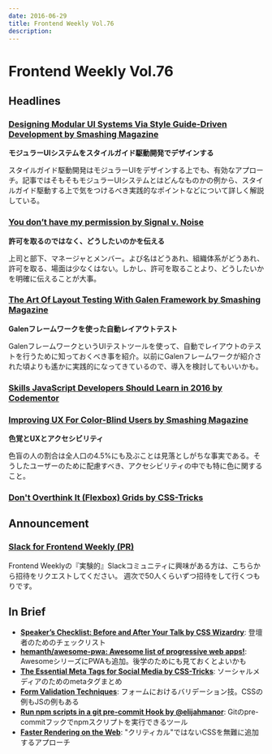 ```yaml
---
date: 2016-06-29
title: Frontend Weekly Vol.76
description: 
---
```


# Frontend Weekly Vol.76

## Headlines

### [Designing Modular UI Systems Via Style Guide-Driven Development by Smashing Magazine](https://www.smashingmagazine.com/2016/06/designing-modular-ui-systems-via-style-guide-driven-development/)

**モジュラーUIシステムをスタイルガイド駆動開発でデザインする**

スタイルガイド駆動開発はモジュラーUIをデザインする上でも、有効なアプローチ。記事ではそもそもモジュラーUIシステムとはどんなものかの例から、スタイルガイド駆動する上で気をつけるべき実践的なポイントなどについて詳しく解説している。

### [You don’t have my permission by Signal v. Noise](https://m.signalvnoise.com/if-you-ask-for-my-permission-you-wont-have-my-permission-9d8bb4f9c940#.tdgxar8gj)

**許可を取るのではなく、どうしたいのかを伝える**

上司と部下、マネージャとメンバー。よび名はどうあれ、組織体系がどうあれ、許可を取る、場面は少なくはない。しかし、許可を取ることより、どうしたいかを明確に伝えることが大事。

### [The Art Of Layout Testing With Galen Framework by Smashing Magazine](https://www.smashingmagazine.com/2016/06/the-art-of-layout-testing-with-galen-framework/)

**Galenフレームワークを使った自動レイアウトテスト**

GalenフレームワークというUIテストツールを使って、自動でレイアウトのテストを行うために知っておくべき事を紹介。以前にGalenフレームワークが紹介された頃よりも遙かに実践的になってきているので、導入を検討してもいいかも。

### [Skills JavaScript Developers Should Learn in 2016 by Codementor](https://www.codementor.io/learn-programming/javascript-trends-skills-developers-should-learn)



### [Improving UX For Color-Blind Users by Smashing Magazine](https://www.smashingmagazine.com/2016/06/improving-ux-for-color-blind-users/)

**色覚とUXとアクセシビリティ**

色盲の人の割合は全人口の4.5%にも及ぶことは見落としがちな事実である。そうしたユーザーのために配慮すべき、アクセシビリティの中でも特に色に関すること。

### [Don't Overthink It (Flexbox) Grids by CSS-Tricks](https://css-tricks.com/dont-overthink-flexbox-grids/)


## Announcement

### [Slack for Frontend Weekly (PR)](https://studiomohawk.typeform.com/to/Kj8Gaj)

Frontend Weeklyの『実験的』Slackコミュニティに興味がある方は、こちらから招待をリクエストしてください。 週次で50人くらいずつ招待をして行くつもりです。

## In Brief

* [**Speaker’s Checklist: Before and After Your Talk by CSS Wizardry**](http://csswizardry.com/2016/06/speakers-checklist-before-and-after-your-talk/): 登壇者のためのチェックリスト
* [**hemanth/awesome-pwa: Awesome list of progressive web apps!**](https://github.com/hemanth/awesome-pwa): AwesomeシリーズにPWAも追加。後学のためにも見ておくとよいかも
* [**The Essential Meta Tags for Social Media by CSS-Tricks**](https://css-tricks.com/essential-meta-tags-social-media/): ソーシャルメディアのためのmetaタグまとめ
* [**Form Validation Techniques**](https://bitsofco.de/form-validation-techniques/): フォームにおけるバリデーション技。CSSの例もJSの例もある
* [**Run npm scripts in a git pre-commit Hook by @elijahmanor**](http://elijahmanor.com/npm-precommit-scripts/): Gitのpre-commitフックでnpmスクリプトを実行できるツール
* [**Faster Rendering on the Web**](https://dev.to/ben/faster-rendering-on-the-web): "クリティカル"ではないCSSを無難に追加するアプローチ
